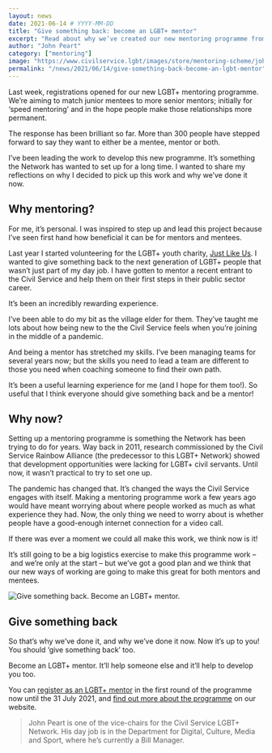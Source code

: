 ```yaml
---
layout: news
date: 2021-06-14 # YYYY-MM-DD
title: "Give something back: become an LGBT+ mentor"
excerpt: "Read about why we’ve created our new mentoring programme from one of our vice-chairs, John Peart"
author: "John Peart"
category: ["mentoring"]
image: "https://www.civilservice.lgbt/images/store/mentoring-scheme/john-peart.png"
permalink: "/news/2021/06/14/give-something-back-become-an-lgbt-mentor"
---
```


Last week, registrations opened for our new LGBT+ mentoring programme. We’re aiming to match junior mentees to more senior mentors; initially for ‘speed mentoring’ and in the hope people make those relationships more permanent.

The response has been brilliant so far. More than 300 people have stepped forward to say they want to either be a mentee, mentor or both.

I’ve been leading the work to develop this new programme. It’s something the Network has wanted to set up for a long time. I wanted to share my reflections on why I decided to pick up this work and why we’ve done it now.

## Why mentoring?

For me, it’s personal. I was inspired to step up and lead this project because I’ve seen first hand how beneficial it can be for mentors and mentees.

Last year I started volunteering for the LGBT+ youth charity, [Just Like Us](//justlikeus.org). I wanted to give something back to the next generation of LGBT+ people that wasn’t just part of my day job. I have gotten to mentor a recent entrant to the Civil Service and help them on their first steps in their public sector career.

It’s been an incredibly rewarding experience.

I’ve been able to do my bit as the village elder for them. They’ve taught me lots about how being new to the the Civil Service feels when you’re joining in the middle of a pandemic.

And being a mentor has stretched my skills. I’ve been managing teams for several years now; but the skills you need to lead a team are different to those you need when coaching someone to find their own path.

It’s been a useful learning experience for me (and I hope for them too!). So useful that I think everyone should give something back and be a mentor!

## Why now?

Setting up a mentoring programme is something the Network has been trying to do for years. Way back in 2011, research commissioned by the Civil Service Rainbow Alliance (the predecessor to this LGBT+ Network) showed that development opportunities were lacking for LGBT+ civil servants. Until now, it wasn’t practical to try to set one up.

The pandemic has changed that. It’s changed the ways the Civil Service engages with itself. Making a mentoring programme work a few years ago would have meant worrying about where people worked as much as what experience they had. Now, the only thing we need to worry about is whether people have a good-enough internet connection for a video call.

If there was ever a moment we could all make this work, we think now is it!

It’s still going to be a big logistics exercise to make this programme work – and we’re only at the start – but we’ve got a good plan and we think that our new ways of working are going to make this great for both mentors and mentees.

![Give something back. Become an LGBT+ mentor.](https://www.civilservice.lgbt/images/store/mentoring-scheme/twitter-timeline-4--give-something-back.png)

## Give something back

So that’s why we’ve done it, and why we’ve done it now. Now it’s up to you! You should ‘give something back’ too.

Become an LGBT+ mentor. It’ll help someone else and it’ll help to develop you too.

You can [register as an LGBT+ mentor](https://www.civilservice.lgbt/publication/register-as-a-mentor) in the first round of the programme now until the 31 July 2021, and [find out more about the programme](/publication/about-our-mentoring-programme) on our website.

> John Peart is one of the vice-chairs for the Civil Service LGBT+ Network. His day job is in the Department for Digital, Culture, Media and Sport, where he’s currently a Bill Manager.
